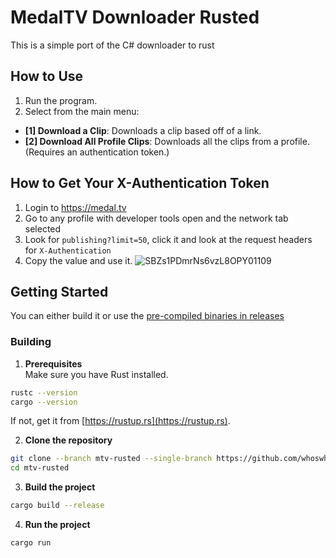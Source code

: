 # MedalTV Downloader Rusted
This is a simple port of the C# downloader to rust
## How to Use
1. Run the program.
2. Select from the main menu:
  - **[1] Download a Clip**: Downloads a clip based off of a link.
  - **[2] Download All Profile Clips**: Downloads all the clips from a profile. (Requires an authentication token.)
## How to Get Your X-Authentication Token
1. Login to https://medal.tv
2. Go to any profile with developer tools open and the network tab selected
3. Look for `publishing?limit=50`, click it and look at the request headers for `X-Authentication`
4. Copy the value and use it.
![SBZs1PDmrNs6vzL8OPY01109](https://github.com/user-attachments/assets/bcf68124-fbbd-4dd0-955e-5e16400392bc)


## Getting Started
You can either build it or use the [pre-compiled binaries in releases](https://github.com/whoswhip/MedalClipDownloader/releases)
### Building
1. **Prerequisites**  
Make sure you have Rust installed.  
```sh
rustc --version
cargo --version
```  
If not, get it from [https://rustup.rs](https://rustup.rs).

2. **Clone the repository**  
```sh 
git clone --branch mtv-rusted --single-branch https://github.com/whoswhip/MedalClipDownloader.git mtv-rusted
cd mtv-rusted
```

3. **Build the project**  
```sh 
cargo build --release
```

4. **Run the project**  
```sh 
cargo run
```
